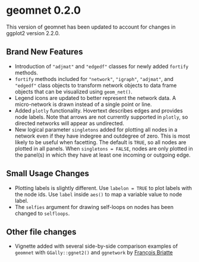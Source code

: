 # geomnet 0.2.0

This version of geomnet has been updated to account for changes in ggplot2 version 2.2.0.

## Brand New Features

- Introduction of `"adjmat"` and `"edgedf"` classes for newly added `fortify` methods. 
- `fortify` methods included for `"network"`, `"igraph"`, `"adjmat"`, and `"edgedf"` class objects to transform network objects to data frame objects that can be visualized using `geom_net()`.
- Legend icons are updated to better represent the network data. A micro-network is drawn instead of a single point or line.
- Added `plotly` functionality. Hovertext describes edges and provides node labels. Note that arrows are not currently supported in `plotly`, so directed networks will appear as undirected.
- New logical parameter `singletons` added for plotting all nodes in a network even if they have indegree and outdegree of zero. This is most likely to be useful when facetting. The default is `TRUE`, so all nodes are plotted in all panels. When `singletons = FALSE`, nodes are only plotted in the panel(s) in which they have at least one incoming or outgoing edge.  

## Small Usage Changes

- Plotting labels is slightly different. Use `labelon = TRUE` to plot labels with the node ids. Use `label` inside `aes()` to map a variable value to node label.
- The `selfies` argument for drawing self-loops on nodes has been changed to `selfloops`.


## Other file changes

- Vignette added with several side-by-side comparison examples of `geomnet` with `GGally::ggnet2()` and `ggnetwork` by [François Briatte](https://github.com/briatte/)

